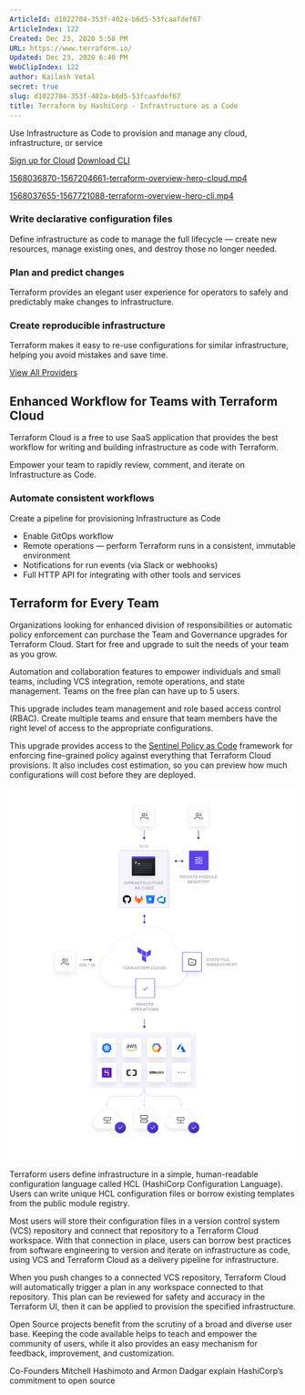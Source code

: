 ```yaml
---
ArticleId: d1022704-353f-402a-b6d5-53fcaafdef67
ArticleIndex: 122
Created: Dec 23, 2020 5:58 PM
URL: https://www.terraform.io/
Updated: Dec 23, 2020 6:40 PM
WebClipIndex: 122
author: Kailash Vetal
secret: true
slug: d1022704-353f-402a-b6d5-53fcaafdef67
title: Terraform by HashiCorp - Infrastructure as a Code
---
```

Use Infrastructure as Code to provision and manage any cloud, infrastructure, or service

[Sign up for Cloud](https://app.terraform.io/signup/account?utm_source=iopage&utm_campaign=tf_cloud_ga)   [Download CLI](https://www.terraform.io/downloads.html)

[1568036870-1567204661-terraform-overview-hero-cloud.mp4](https://www.datocms-assets.com/2885/1568036870-1567204661-terraform-overview-hero-cloud.mp4)

[1568037655-1567721088-terraform-overview-hero-cli.mp4](https://www.datocms-assets.com/2885/1568037655-1567721088-terraform-overview-hero-cli.mp4)

### Write declarative configuration files

Define infrastructure as code to manage the full lifecycle — create new resources, manage existing ones, and destroy those no longer needed.

### Plan and predict changes

Terraform provides an elegant user experience for operators to safely and predictably make changes to infrastructure.

### Create reproducible infrastructure

Terraform makes it easy to re-use configurations for similar infrastructure, helping you avoid mistakes and save time.

[View All Providers](https://www.terraform.io/docs/providers/)

## Enhanced Workflow for Teams with Terraform Cloud

Terraform Cloud is a free to use SaaS application that provides the best workflow for writing and building infrastructure as code with Terraform.

Empower your team to rapidly review, comment, and iterate on Infrastructure as Code.

### Automate consistent workflows

Create a pipeline for provisioning Infrastructure as Code

- Enable GitOps workflow
- Remote operations — perform Terraform runs in a consistent, immutable environment
- Notifications for run events (via Slack or webhooks)
- Full HTTP API for integrating with other tools and services

## Terraform for Every Team

Organizations looking for enhanced division of responsibilities or automatic policy enforcement can purchase the Team and Governance upgrades for Terraform Cloud. Start for free and upgrade to suit the needs of your team as you grow.

Automation and collaboration features to empower individuals and small teams, including VCS integration, remote operations, and state management. Teams on the free plan can have up to 5 users.

This upgrade includes team management and role based access control (RBAC). Create multiple teams and ensure that team members have the right level of access to the appropriate configurations.

This upgrade provides access to the [Sentinel Policy as Code](https://www.hashicorp.com/sentinel) framework for enforcing fine-grained policy against everything that Terraform Cloud provisions. It also includes cost estimation, so you can preview how much configurations will cost before they are deployed.

![122%200ad3fe8a92e6456bb0193469fc1978a9/cloud-howitworks-v4-2x-0cb5bdab.png](122%200ad3fe8a92e6456bb0193469fc1978a9/cloud-howitworks-v4-2x-0cb5bdab.png)

Terraform users define infrastructure in a simple, human-readable configuration language called HCL (HashiCorp Configuration Language). Users can write unique HCL configuration files or borrow existing templates from the public module registry.

Most users will store their configuration files in a version control system (VCS) repository and connect that repository to a Terraform Cloud workspace. With that connection in place, users can borrow best practices from software engineering to version and iterate on infrastructure as code, using VCS and Terraform Cloud as a delivery pipeline for infrastructure.

When you push changes to a connected VCS repository, Terraform Cloud will automatically trigger a plan in any workspace connected to that repository. This plan can be reviewed for safety and accuracy in the Terraform UI, then it can be applied to provision the specified infrastructure.

Open Source projects benefit from the scrutiny of a broad and diverse user base. Keeping the code available helps to teach and empower the community of users, while it also provides an easy mechanism for feedback, improvement, and customization.

Co-Founders Mitchell Hashimoto and Armon Dadgar explain HashiCorp’s commitment to open source
